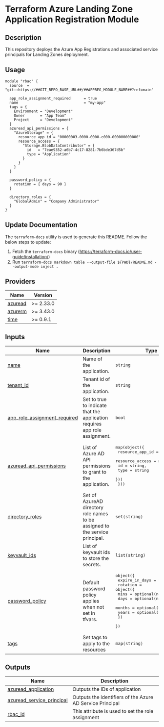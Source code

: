 
# Terraform Azure Landing Zone Application Registration Module

## Description

This repository deploys the Azure App Registrations and associated service principals for Landing Zones deployment.

## Usage
```hcl
module "rbac" {
  source  = "git::https://##GIT_REPO_BASE_URL##/##APPREG_MODULE_NAME##?ref=main"
  
  app_role_assignment_required      = true
  name                              = "my-app"
  tags = {
    Environment = "Development"
    Owner       = "App Team"
    Project     = "Development"
  }
  azuread_api_permissions = {
    "AzureStorage" = {
      resource_app_id = "00000003-0000-0000-c000-000000000000"
      resource_access = {
        "Storage.BlobDataContributor" = {
          id   = "7eae9352-a6b7-4c17-8281-7b6bde367d5b"
          type = "Application"
        }
      }
    }
  }

  password_policy = {
    rotation = { days = 90 }
  }

  directory_roles = {
    "GlobalAdmin" = "Company Administrator"
  }
}

```


## Update Documentation

The `terraform-docs` utility is used to generate this README. Follow the below steps to update:

1. Fetch the `terraform-docs` binary (https://terraform-docs.io/user-guide/installation/)
2. Run `terraform-docs markdown table --output-file ${PWD}/README.md --output-mode inject .`

<!-- BEGIN_TF_DOCS -->
## Providers

| Name | Version |
|------|---------|
| <a name="provider_azuread"></a> [azuread](#provider\_azuread) | >= 2.33.0 |
| <a name="provider_azurerm"></a> [azurerm](#provider\_azurerm) | >= 3.43.0 |
| <a name="provider_time"></a> [time](#provider\_time) | >= 0.9.1 |

## Inputs

| Name | Description | Type | Default | Required |
|------|-------------|------|---------|:--------:|
| <a name="input_name"></a> [name](#input\_name) | Name of the application. | `string` | n/a | yes |
| <a name="input_tenant_id"></a> [tenant\_id](#input\_tenant\_id) | Tenant id of the application. | `string` | n/a | yes |
| <a name="input_app_role_assignment_required"></a> [app\_role\_assignment\_required](#input\_app\_role\_assignment\_required) | Set to true to indicate that the application requires app role assignment. | `bool` | `true` | no |
| <a name="input_azuread_api_permissions"></a> [azuread\_api\_permissions](#input\_azuread\_api\_permissions) | List of Azure AD API permissions to grant to the application. | <pre>map(object({<br/>    resource_app_id = string,<br/>    resource_access = map(object({<br/>      id   = string,<br/>      type = string<br/>    }))<br/>  }))</pre> | `{}` | no |
| <a name="input_directory_roles"></a> [directory\_roles](#input\_directory\_roles) | Set of AzureAD directory role names to be assigned to the service principal. | `set(string)` | `[]` | no |
| <a name="input_keyvault_ids"></a> [keyvault\_ids](#input\_keyvault\_ids) | List of keyvault ids to store the secrets. | `list(string)` | `[]` | no |
| <a name="input_password_policy"></a> [password\_policy](#input\_password\_policy) | Default password policy applies when not set in tfvars. | <pre>object({<br/>    expire_in_days = number<br/>    rotation = object({<br/>      mins   = optional(number)<br/>      days   = optional(number)<br/>      months = optional(number, 1)<br/>      years  = optional(number)<br/>    })<br/>  })</pre> | <pre>{<br/>  "expire_in_days": 180,<br/>  "rotation": {<br/>    "months": 1<br/>  }<br/>}</pre> | no |
| <a name="input_tags"></a> [tags](#input\_tags) | Set tags to apply to the resources | `map(string)` | `{}` | no |

## Outputs

| Name | Description |
|------|-------------|
| <a name="output_azuread_application"></a> [azuread\_application](#output\_azuread\_application) | Outputs the IDs of application |
| <a name="output_azuread_service_principal"></a> [azuread\_service\_principal](#output\_azuread\_service\_principal) | Outputs the identifiers of the Azure AD Service Principal |
| <a name="output_rbac_id"></a> [rbac\_id](#output\_rbac\_id) | This attribute is used to set the role assignment |
<!-- END_TF_DOCS -->